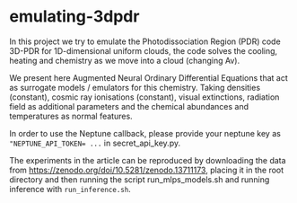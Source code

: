 # emulating-3dpdr

In this project we try to emulate the Photodissociation Region (PDR) code 3D-PDR for 1D-dimensional uniform clouds, 
the code solves the cooling, heating and chemistry as we move into a cloud (changing Av). 

We present here Augmented Neural Ordinary Differential Equations that act as surrogate models / emulators for
this chemistry. Taking densities (constant), cosmic ray ionisations (constant), visual extinctions, radiation field
as additional parameters and the chemical abundances and temperatures as normal features. 

In order to use the Neptune callback, please provide your neptune key as `"NEPTUNE_API_TOKEN= ...` in secret_api_key.py.

The experiments in the article can be reproduced by downloading the data from https://zenodo.org/doi/10.5281/zenodo.13711173, placing it in the root
directory and then running the script run_mlps_models.sh and running inference with `run_inference.sh`.



